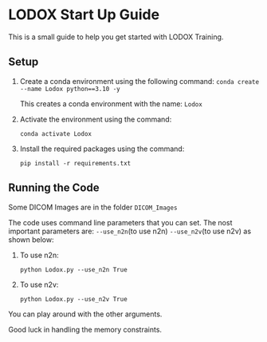 # LODOX Start Up Guide
This is a small guide to help you get started with LODOX Training.

## Setup
1. Create a conda environment using the following command:
``
conda create --name Lodox python==3.10 -y
``

    This creates a conda environment with the name: `Lodox`

2. Activate the environment using the command:

    ``
    conda activate Lodox
    ``
3. Install the required packages using the command:

    ``
    pip install -r requirements.txt
    ``

## Running the Code
Some DICOM Images are in the folder `DICOM_Images`

The code uses command line parameters that you can set. The nost important parameters are: `--use_n2n`(to use n2n) `--use_n2v`(to use n2v) as shown below:

1. To use n2n:

    ``python Lodox.py --use_n2n True``

2. To use n2v:

    ``python Lodox.py --use_n2v True``

You can play around with the other arguments.

Good luck in handling the memory constraints. 
